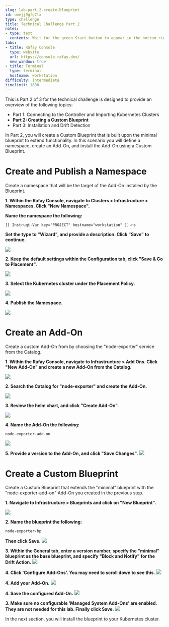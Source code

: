 ```yaml
---
slug: lab-part-2-create-blueprint
id: umejj9gfg7lx
type: challenge
title: Technical Challenge Part 2
notes:
- type: text
  contents: Wait for the green Start button to appear in the bottom right corner.
tabs:
- title: Rafay Console
  type: website
  url: https://console.rafay.dev/
  new_window: true
- title: Terminal
  type: terminal
  hostname: workstation
difficulty: intermediate
timelimit: 1800
---
```


This is Part 2 of 3 for the technical challenge is designed to provide an overview of the following topics:

* Part 1: Connecting to the Controller and Importing Kubernetes Clusters
* **Part 2: Creating a Custom Blueprint**
* Part 3: Installation and Drift Detection

In Part 2, you will create a Custom Blueprint that is built upon the minimal blueprint to extend functionality.
In this scenario you will define a namespace, create an Add-On, and install the Add-On using a Custom Blueprint.


Create and Publish a Namespace
========================
Create a namespace that will be the target of the Add-On installed by the Blueprint.

**1. Within the Rafay Console, navigate to Clusters > Infrastructure > Namespaces. Click "New Namespace".**

**Name the namespace the following:**
```
[[ Instruqt-Var key="PROJECT" hostname="workstation" ]]-ns
```

**Set the type to "Wizard", and provide a description. Click "Save" to continue.**

![](..\assets\tech_challenge\part_2\create_namespace\0000_namespace_create_namespace.png)

**2. Keep the default settings within the Configuration tab, click "Save & Go to Placement".**

![](..\assets\tech_challenge\part_2\create_namespace\0001_save_and_placement.png)

**3. Select the Kubernetes cluster under the Placement Policy.**

![](..\assets\tech_challenge\part_2\create_namespace\0002_placement.png)

**4. Publish the Namespace.**

![](..\assets\tech_challenge\part_2\create_namespace\0003_ready.png)

Create an Add-On
================
Create a custom Add-On from by choosing the "node-exporter" service from the Catalog.

**1. Within the Rafay Console, navigate to Infrastructure > Add Ons. Click "New Add-On" and create a new Add-On from the Catalog.**

![](..\assets\tech_challenge\part_2\create_add_on\0000_new_addon.png)

**2. Search the Catalog for "node-exporter" and create the Add-On.**

![](..\assets\tech_challenge\part_2\create_add_on\0001_add_on_catalog_node_exporter.png)

**3. Review the helm chart, and click "Create Add-On".**

![](..\assets\tech_challenge\part_2\create_add_on\0002_create_add_on.png)

**4. Name the Add-On the following:**
```
node-exporter-add-on
```
![](..\assets\tech_challenge\part_2\create_add_on\0003_create_add_on_prompt.png)

**5. Provide a version to the Add-On, and click "Save Changes".**
![](..\assets\tech_challenge\part_2\create_add_on\0004_create_add_on_version.png)

Create a Custom Blueprint
=========================
Create a Custom Blueprint that extends the "minimal" blueprint with the "node-exporter-add-on" Add-On
you created in the previous step.

**1. Navigate to Infrastructure > Blueprints and click on "New Blueprint".**

![](..\assets\tech_challenge\part_2\create_blueprint\0000_new_blueprint.png)

**2. Name the blueprint the following:**
```
node-exporter-bp
```
**Then click Save.**
![](..\assets\tech_challenge\part_2\create_blueprint\0001_blueprint_info.png)

**3. Within the General tab, enter a version number, specify the "minimal" blueprint as the base blueprint, and specify "Block and Notify" for the Drift Action.**
![](..\assets\tech_challenge\part_2\create_blueprint\0002_general_info.png)

**4. Click 'Configure Add-Ons'. You may need to scroll down to see this.**
![](..\assets\tech_challenge\part_2\create_blueprint\0003_configure_add_ons.png)

**4. Add your Add-On.**
![](..\assets\tech_challenge\part_2\create_blueprint\0004_add_add_on.png)

**4. Save the configured Add-On.**
![](..\assets\tech_challenge\part_2\create_blueprint\0005_save_configured_add_on.png)

**3. Make sure no configurable 'Managed System Add-Ons' are enabled. They are not needed for this lab. Finally click Save.**
![](..\assets\tech_challenge\part_2\create_blueprint\0006_managed_system_add_ons.png)

In the next section, you will install the blueprint to your Kubernetes cluster.
